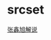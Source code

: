 # srcset

[张鑫旭解说](https://www.zhangxinxu.com/wordpress/2014/10/responsive-images-srcset-size-w-descriptor/)